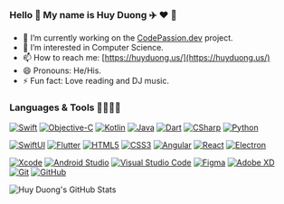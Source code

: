 ### Hello 🎷 My name is Huy Duong ✈️ ❤️ 💙

- 🔭 I’m currently working on the [CodePassion.dev](https://codepassion.dev) project.
- 🌱 I’m interested in Computer Science.
- 📫 How to reach me: [https://huyduong.us/](https://huyduong.us/)
- 😄 Pronouns: He/His.
- ⚡ Fun fact: Love reading and DJ music.

### Languages & Tools 🔦🔬💉🧪

[![Swift](https://img.shields.io/badge/-Swift-181717?style=flat&logo=swift&&logoColor=orange)](https://swift.org)
[![Objective-C](https://img.shields.io/badge/-Objective--C-gray?style=flat)](https://developer.apple.com/library/archive/documentation/Cocoa/Conceptual/ProgrammingWithObjectiveC/Introduction/Introduction.html)
[![Kotlin](https://img.shields.io/badge/-Kotlin-7675DF?style=flat&logo=kotlin&&logoColor=white)](https://kotlinlang.org)
[![Java](https://img.shields.io/badge/-Java-red?style=flat&logo=java&logoColor=white)](https://www.java.com/en/)
[![Dart](https://img.shields.io/badge/-Dart-0175C2?style=flat&logo=dart&logoColor=white)](https://dart.dev)
[![CSharp](https://img.shields.io/badge/-C_Sharp-73398D?style=flat&logo=c-sharp&logoColor=white)](https://docs.microsoft.com/en-us/dotnet/csharp/)
[![Python](https://img.shields.io/badge/-Python-FFA500?style=flat&logo=python&logoColor=white)](https://www.python.org) 
 
[![SwiftUI](https://img.shields.io/badge/-SwiftUI-04228C?style=flat&logo=swift&logoColor=white)](https://developer.apple.com/xcode/swiftui/) 
[![Flutter](https://img.shields.io/badge/-Flutter-218CF9?style=flat&logo=flutter&logoColor=white)](https://flutter.dev)
[![HTML5](https://img.shields.io/badge/-HTML5-red?style=flat&logo=html5&logoColor=white)](https://www.w3schools.com/html/)
[![CSS3](https://img.shields.io/badge/-CSS3-blue?style=flat&logo=css3&logoColor=white)](https://www.w3schools.com/css/)
[![Angular](https://img.shields.io/badge/-Angular-DD0031?style=flat&logo=angular&logoColor=white)](https://angular.io/)
[![React](https://img.shields.io/badge/-React-61DAFB?style=flat&logo=react&logoColor=white)](https://reactjs.org/) 
[![Electron](https://img.shields.io/badge/-Electron-181717?style=flat&logo=electron&logoColor=A1E8F6)](https://www.electronjs.org)

[![Xcode](https://img.shields.io/badge/-Xcode-181717?style=flat&logo=xcode&logoColor=4FBAF8)](https://developer.apple.com/xcode/)
[![Android Studio](https://img.shields.io/badge/-Android_Studio-4D7C34?style=flat&logo=android-studio&logoColor=white)](https://developer.android.com/studio)
[![Visual Studio Code](https://img.shields.io/badge/-Visual_Studio_Code-007ACC?style=flat&logo=visual-studio-code&logoColor=white)](https://code.visualstudio.com/) 
[![Figma](https://img.shields.io/badge/-Figma-5658FB?style=flat&logo=figma&logoColor=white)](https://www.figma.com) 
[![Adobe XD](https://img.shields.io/badge/-Adobe_XD-C6007E?style=flat&logo=adobe-xd&logoColor=white)](https://www.adobe.com/products/xd.html)
[![Git](https://img.shields.io/badge/-Git-F05032?style=flat&logo=git&logoColor=white)](https://git-scm.com) 
[![GitHub](https://img.shields.io/badge/-GitHub-181717?style=flat&logo=github&logoColor=white)](https://github.com/duonghominhhuy) 

![Huy Duong's GitHub Stats](https://github-readme-stats.vercel.app/api?username=duonghominhhuy&show_icons=true&hide_border=true&theme=highcontrast)

<!--
**duonghominhhuy/duonghominhhuy** is a ✨ _special_ ✨ repository because its `README.md` (this file) appears on your GitHub profile.

Here are some ideas to get you started:

- 🔭 I’m currently working on ...
- 🌱 I’m currently learning ...
- 👯 I’m looking to collaborate on ...
- 🤔 I’m looking for help with ...
- 💬 Ask me about ...
- 📫 How to reach me: ...
- 😄 Pronouns: ...
- ⚡ Fun fact: ...
-->
